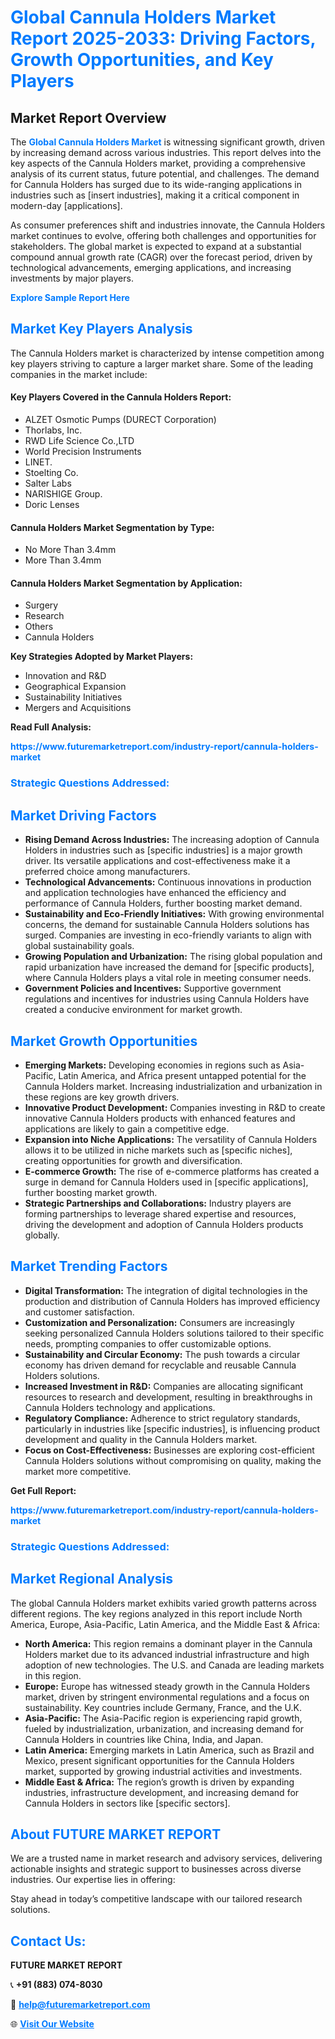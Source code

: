 <h1 style="color: #007BFF;">Global Cannula Holders Market Report 2025-2033: Driving Factors, Growth Opportunities, and Key Players</h1>

<section id="overview">
<h2>Market Report Overview</h2>
<p>The <a href="https://www.futuremarketreport.com/industry-report/cannula-holders-market" style="color: #007BFF; text-decoration: none;"><strong>Global Cannula Holders Market</strong></a> is witnessing significant growth, driven by increasing demand across various industries. This report delves into the key aspects of the Cannula Holders market, providing a comprehensive analysis of its current status, future potential, and challenges. The demand for Cannula Holders has surged due to its wide-ranging applications in industries such as [insert industries], making it a critical component in modern-day [applications].</p>
<p>As consumer preferences shift and industries innovate, the Cannula Holders market continues to evolve, offering both challenges and opportunities for stakeholders. The global market is expected to expand at a substantial compound annual growth rate (CAGR) over the forecast period, driven by technological advancements, emerging applications, and increasing investments by major players.</p>
</section>

<section id="overview">
<p><a href="https://www.futuremarketreport.com/request-sample/reportId=122886" style="color: #007BFF; text-decoration: none;"><strong>Explore Sample Report Here</strong></a></p>
</section>

<section id="key-players">
<h2 style="color: #007BFF;">Market Key Players Analysis</h2>
<p>The Cannula Holders market is characterized by intense competition among key players striving to capture a larger market share. Some of the leading companies in the market include:</p>
<h4>Key Players Covered in the Cannula Holders Report:</h4>
<ul><li>ALZET Osmotic Pumps (DURECT Corporation)</li><li>Thorlabs, Inc.</li><li>RWD Life Science Co.,LTD</li><li>World Precision Instruments</li><li>LINET.</li><li>Stoelting Co.</li><li>Salter Labs</li><li>NARISHIGE Group.</li><li>Doric Lenses</li></ul>
<h4>Cannula Holders Market Segmentation by Type:</h4>
<ul><li>No More Than 3.4mm</li><li>More Than 3.4mm</li></ul>

<h4>Cannula Holders Market Segmentation by Application:</h4>
<ul><li>Surgery</li><li>Research</li><li>Others</li><li>Cannula Holders</li></ul>
<p><strong>Key Strategies Adopted by Market Players:</strong></p>
<ul>
<li>Innovation and R&D</li>
<li>Geographical Expansion</li>
<li>Sustainability Initiatives</li>
<li>Mergers and Acquisitions</li>
</ul>
</section>

<section>
<p><strong>Read Full Analysis: </strong></p><a href="https://www.futuremarketreport.com/industry-report/cannula-holders-market" style="color: #007BFF; text-decoration: none;"><strong>https://www.futuremarketreport.com/industry-report/cannula-holders-market</strong></a>
<h3 style="color: #007BFF;">Strategic Questions Addressed:</h3>
</section>

<section id="driving-factors">
<h2 style="color: #007BFF;">Market Driving Factors</h2>
<ul>
<li><strong>Rising Demand Across Industries:</strong> The increasing adoption of Cannula Holders in industries such as [specific industries] is a major growth driver. Its versatile applications and cost-effectiveness make it a preferred choice among manufacturers.</li>
<li><strong>Technological Advancements:</strong> Continuous innovations in production and application technologies have enhanced the efficiency and performance of Cannula Holders, further boosting market demand.</li>
<li><strong>Sustainability and Eco-Friendly Initiatives:</strong> With growing environmental concerns, the demand for sustainable Cannula Holders solutions has surged. Companies are investing in eco-friendly variants to align with global sustainability goals.</li>
<li><strong>Growing Population and Urbanization:</strong> The rising global population and rapid urbanization have increased the demand for [specific products], where Cannula Holders plays a vital role in meeting consumer needs.</li>
<li><strong>Government Policies and Incentives:</strong> Supportive government regulations and incentives for industries using Cannula Holders have created a conducive environment for market growth.</li>
</ul>
</section>

<section id="growth-opportunities">
<h2 style="color: #007BFF;">Market Growth Opportunities</h2>
<ul>
<li><strong>Emerging Markets:</strong> Developing economies in regions such as Asia-Pacific, Latin America, and Africa present untapped potential for the Cannula Holders market. Increasing industrialization and urbanization in these regions are key growth drivers.</li>
<li><strong>Innovative Product Development:</strong> Companies investing in R&D to create innovative Cannula Holders products with enhanced features and applications are likely to gain a competitive edge.</li>
<li><strong>Expansion into Niche Applications:</strong> The versatility of Cannula Holders allows it to be utilized in niche markets such as [specific niches], creating opportunities for growth and diversification.</li>
<li><strong>E-commerce Growth:</strong> The rise of e-commerce platforms has created a surge in demand for Cannula Holders used in [specific applications], further boosting market growth.</li>
<li><strong>Strategic Partnerships and Collaborations:</strong> Industry players are forming partnerships to leverage shared expertise and resources, driving the development and adoption of Cannula Holders products globally.</li>
</ul>
</section>

<section id="trending-factors">
<h2 style="color: #007BFF;">Market Trending Factors</h2>
<ul>
<li><strong>Digital Transformation:</strong> The integration of digital technologies in the production and distribution of Cannula Holders has improved efficiency and customer satisfaction.</li>
<li><strong>Customization and Personalization:</strong> Consumers are increasingly seeking personalized Cannula Holders solutions tailored to their specific needs, prompting companies to offer customizable options.</li>
<li><strong>Sustainability and Circular Economy:</strong> The push towards a circular economy has driven demand for recyclable and reusable Cannula Holders solutions.</li>
<li><strong>Increased Investment in R&D:</strong> Companies are allocating significant resources to research and development, resulting in breakthroughs in Cannula Holders technology and applications.</li>
<li><strong>Regulatory Compliance:</strong> Adherence to strict regulatory standards, particularly in industries like [specific industries], is influencing product development and quality in the Cannula Holders market.</li>
<li><strong>Focus on Cost-Effectiveness:</strong> Businesses are exploring cost-efficient Cannula Holders solutions without compromising on quality, making the market more competitive.</li>
</ul>
</section>

<section>
<p><strong>Get Full Report: </strong></p><a href="https://www.futuremarketreport.com/industry-report/cannula-holders-market" style="color: #007BFF; text-decoration: none;"><strong>https://www.futuremarketreport.com/industry-report/cannula-holders-market</strong></a>
<h3 style="color: #007BFF;">Strategic Questions Addressed:</h3>
</section>


<section id="regional-analysis">
<h2 style="color: #007BFF;">Market Regional Analysis</h2>
<p>The global Cannula Holders market exhibits varied growth patterns across different regions. The key regions analyzed in this report include North America, Europe, Asia-Pacific, Latin America, and the Middle East & Africa:</p>
<ul>
<li><strong>North America:</strong> This region remains a dominant player in the Cannula Holders market due to its advanced industrial infrastructure and high adoption of new technologies. The U.S. and Canada are leading markets in this region.</li>
<li><strong>Europe:</strong> Europe has witnessed steady growth in the Cannula Holders market, driven by stringent environmental regulations and a focus on sustainability. Key countries include Germany, France, and the U.K.</li>
<li><strong>Asia-Pacific:</strong> The Asia-Pacific region is experiencing rapid growth, fueled by industrialization, urbanization, and increasing demand for Cannula Holders in countries like China, India, and Japan.</li>
<li><strong>Latin America:</strong> Emerging markets in Latin America, such as Brazil and Mexico, present significant opportunities for the Cannula Holders market, supported by growing industrial activities and investments.</li>
<li><strong>Middle East & Africa:</strong> The region’s growth is driven by expanding industries, infrastructure development, and increasing demand for Cannula Holders in sectors like [specific sectors].</li>
</ul>
</section>

<footer>
<h2 style="color: #007BFF;">About FUTURE MARKET REPORT</h2>
<p>We are a trusted name in market research and advisory services, delivering actionable insights and strategic support to businesses across diverse industries. Our expertise lies in offering:</p>

<p>Stay ahead in today’s competitive landscape with our tailored research solutions.</p>

<h2 style="color: #007BFF;">Contact Us:</h2>
<p><strong>FUTURE MARKET REPORT</strong></p>
<p>📞 <strong>+91 (883) 074-8030</strong></p>
<p>📧 <strong><a href="mailto:help@futuremarketreport.com" style="color: #007BFF;">help@futuremarketreport.com</a></strong></p>
<p>🌐 <strong><a href="https://www.futuremarketreport.com/" style="color: #007BFF;">Visit Our Website</a></strong></p>
</footer>